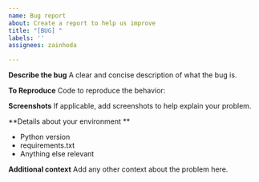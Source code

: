 ```yaml
---
name: Bug report
about: Create a report to help us improve
title: "[BUG] "
labels: ''
assignees: zainhoda

---
```


**Describe the bug**
A clear and concise description of what the bug is.

**To Reproduce**
Code to reproduce the behavior:


**Screenshots**
If applicable, add screenshots to help explain your problem.

**Details about your environment **
- Python version
- requirements.txt
- Anything else relevant

**Additional context**
Add any other context about the problem here.
